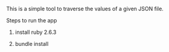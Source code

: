 This is a simple tool to traverse the values of a given JSON file.

Steps to run the app

1. install ruby 2.6.3

2. bundle install
